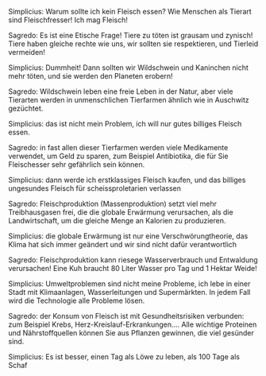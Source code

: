Simplicius: Warum sollte ich kein Fleisch essen? Wie Menschen als Tierart sind Fleischfresser! Ich mag Fleisch!

Sagredo: Es ist eine Etische Frage! Tiere zu töten ist grausam und zynisch! Tiere haben gleiche rechte wie uns, wir sollten sie respektieren, und Tierleid vermeiden! 

Simplicius: Dummheit! Dann sollten wir Wildschwein und Kaninchen nicht mehr töten, und sie werden den Planeten erobern!

Sagredo: Wildschwein leben eine freie Leben in der Natur, aber viele Tierarten werden in unmenschlichen Tierfarmen ähnlich wie in Auschwitz gezüchtet. 

Simplicius: das ist nicht mein Problem, ich will nur gutes billiges Fleisch essen.

Sagredo: in fast allen dieser Tierfarmen werden viele Medikamente verwendet, um Geld zu sparen, zum Beispiel Antibiotika, die für Sie Fleischesser sehr gefährlich sein können. 

Simplicius: dann werde ich erstklassiges Fleisch kaufen, und das billiges ungesundes Fleisch für scheissproletarien verlassen

Sagredo: Fleischproduktion (Massenproduktion) setzt viel mehr Treibhausgasen frei, die die globale Erwärmung verursachen, als die Landwirtschaft, um die gleiche Menge an Kalorien zu produzieren.

Simplicius: die globale Erwärmung ist nur eine Verschwörungtheorie, das Klima hat sich immer geändert und wir sind nicht dafür verantwortlich

Sagredo: Fleischproduktion kann riesege Wasserverbrauch und Entwaldung verursachen! Eine Kuh braucht 80 Liter Wasser pro Tag und 1 Hektar Weide! 

Simplicius: Umweltproblemen sind nicht meine Probleme, ich lebe in einer Stadt mit Klimaanlagen, Wasserleitungen und Supermärkten. In jedem Fall wird die Technologie alle Probleme lösen.

Sagredo: der Konsum von Fleisch ist mit Gesundheitsrisiken verbunden: zum Beispiel Krebs, Herz-Kreislauf-Erkrankungen.... Alle wichtige Proteinen und Nährstoffquellen können Sie aus Pflanzen gewinnen, die viel gesünder sind.

Simplicius:  Es ist besser, einen Tag als Löwe zu leben, als 100 Tage als Schaf

